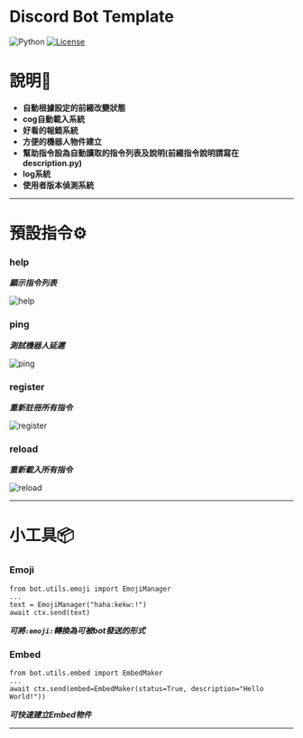 # Discord Bot Template

![Python](https://img.shields.io/badge/python-3670A0?style=for-the-badge&logo=python&logoColor=ffdd54)
[![License](https://img.shields.io/github/license/lucasw0908/Discord-Bot-Template.svg)](https://github.com/lucasw0908/Discord-Bot-Template/blob/master/LICENSE)

# 說明📖

* **自動根據設定的前綴改變狀態**
* **cog自動載入系統**
* **好看的報錯系統**
* **方便的機器人物件建立**
* **幫助指令設為自動讀取的指令列表及說明(前綴指令說明請寫在description.py)**
* **log系統**
* **使用者版本偵測系統**

****

# 預設指令⚙️

### **help**
***顯示指令列表***

![help](https://imgur.com/QklpRs3.png)

### **ping**
***測試機器人延遲***

![ping](https://imgur.com/QYwWpnT.png)

### **register**
***重新註冊所有指令***

![register](https://imgur.com/L90vY6K.png)

### **reload**
***重新載入所有指令***

![reload](https://imgur.com/hji5neY.png)

****

# 小工具📦

### Emoji
```python=
from bot.utils.emoji import EmojiManager
...
text = EmojiManager("haha:kekw:!")
await ctx.send(text)
```
_**可將`:emoji:`轉換為可被bot發送的形式**_
### Embed
```python=
from bot.utils.embed import EmbedMaker
...
await ctx.send(embed=EmbedMaker(status=True, description="Hello World!"))
```
_**可快速建立Embed物件**_

****